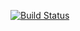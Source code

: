 [![Build Status](https://travis-ci.org/LimeEng/SudokuSolver.svg?branch=master)](https://travis-ci.org/LimeEng/SudokuSolver)